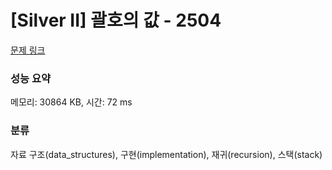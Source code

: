# [Silver II] 괄호의 값 - 2504 

[문제 링크](https://www.acmicpc.net/problem/2504) 

### 성능 요약

메모리: 30864 KB, 시간: 72 ms

### 분류

자료 구조(data_structures), 구현(implementation), 재귀(recursion), 스택(stack)


